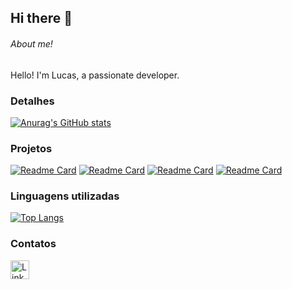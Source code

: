 ## Hi there 👋

###### About me!
Hello! I'm Lucas, a passionate developer.

### Detalhes

[![Anurag's GitHub stats](https://github-readme-stats.vercel.app/api?username=Lucashpinheiro&show_icons=true&theme=dark)](https://github.com/anuraghazra/github-readme-stats)


### Projetos

[![Readme Card](https://github-readme-stats.vercel.app/api/pin/?username=Lucashpinheiro&repo=clone_disney_plus&theme=dark)](https://github.com/anuraghazra/github-readme-stats)
[![Readme Card](https://github-readme-stats.vercel.app/api/pin/?username=Lucashpinheiro&repo=imc-react&theme=dark)](https://github.com/anuraghazra/github-readme-stats)
[![Readme Card](https://github-readme-stats.vercel.app/api/pin/?username=Lucashpinheiro&repo=todo-vue&theme=dark)](https://github.com/anuraghazra/github-readme-stats)
[![Readme Card](https://github-readme-stats.vercel.app/api/pin/?username=Lucashpinheiro&repo=locadora147&theme=dark)](https://github.com/anuraghazra/github-readme-stats)

### Linguagens utilizadas

[![Top Langs](https://github-readme-stats.vercel.app/api/top-langs/?username=Lucashpinheiro&layout=compact)](https://github.com/anuraghazra/github-readme-stats)

### Contatos

[<img src='https://img.shields.io/badge/LinkedIn-0077B5?style=for-the-badge&logo=linkedin&logoColor=white' alt='Linkedin' height='30'>](https://www.linkedin.com/in/lucas-henrique-pinheiro-dev/)

